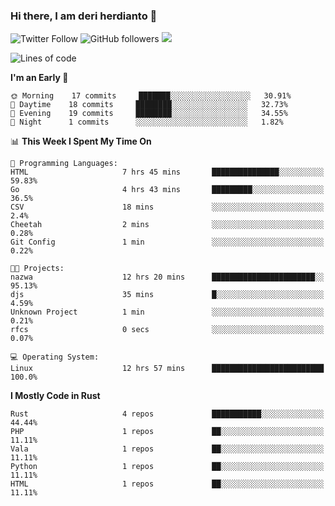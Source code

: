 ### Hi there, I am deri herdianto 👋
![Twitter Follow](https://img.shields.io/twitter/follow/deikatsuo?label=Follow)
![GitHub followers](https://img.shields.io/github/followers/deikatsuo?label=Follow&style=social)
![](https://visitor-badge.glitch.me/badge?page_id=deikatsuo.deikatsuo)

<!--
**deikatsuo/deikatsuo** is a ✨ _special_ ✨ repository because its `README.md` (this file) appears on your GitHub profile.

Here are some ideas to get you started:

- 🔭 I’m currently working on ...
- 🌱 I’m currently learning ...
- 👯 I’m looking to collaborate on ...
- 🤔 I’m looking for help with ...
- 💬 Ask me about ...
- 📫 How to reach me: ...
- 😄 Pronouns: ...
- ⚡ Fun fact: ...
-->

<!--START_SECTION:waka-->
![Lines of code](https://img.shields.io/badge/From%20Hello%20World%20I%27ve%20Written-179204%20lines%20of%20code-blue)

**I'm an Early 🐤** 

```text
🌞 Morning    17 commits     ███████░░░░░░░░░░░░░░░░░░   30.91% 
🌆 Daytime    18 commits     ████████░░░░░░░░░░░░░░░░░   32.73% 
🌃 Evening    19 commits     ████████░░░░░░░░░░░░░░░░░   34.55% 
🌙 Night      1 commits      ░░░░░░░░░░░░░░░░░░░░░░░░░   1.82%

```


📊 **This Week I Spent My Time On** 

```text
💬 Programming Languages: 
HTML                     7 hrs 45 mins       ███████████████░░░░░░░░░░   59.83% 
Go                       4 hrs 43 mins       █████████░░░░░░░░░░░░░░░░   36.5% 
CSV                      18 mins             ░░░░░░░░░░░░░░░░░░░░░░░░░   2.4% 
Cheetah                  2 mins              ░░░░░░░░░░░░░░░░░░░░░░░░░   0.28% 
Git Config               1 min               ░░░░░░░░░░░░░░░░░░░░░░░░░   0.22%

🐱‍💻 Projects: 
nazwa                    12 hrs 20 mins      ███████████████████████░░   95.13% 
djs                      35 mins             █░░░░░░░░░░░░░░░░░░░░░░░░   4.59% 
Unknown Project          1 min               ░░░░░░░░░░░░░░░░░░░░░░░░░   0.21% 
rfcs                     0 secs              ░░░░░░░░░░░░░░░░░░░░░░░░░   0.07%

💻 Operating System: 
Linux                    12 hrs 57 mins      █████████████████████████   100.0%

```

**I Mostly Code in Rust** 

```text
Rust                     4 repos             ███████████░░░░░░░░░░░░░░   44.44% 
PHP                      1 repos             ██░░░░░░░░░░░░░░░░░░░░░░░   11.11% 
Vala                     1 repos             ██░░░░░░░░░░░░░░░░░░░░░░░   11.11% 
Python                   1 repos             ██░░░░░░░░░░░░░░░░░░░░░░░   11.11% 
HTML                     1 repos             ██░░░░░░░░░░░░░░░░░░░░░░░   11.11%

```



<!--END_SECTION:waka-->
